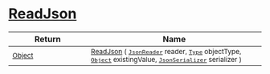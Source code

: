 # [ReadJson](./RectangleFConverter-100664061.md)



| Return | Name | 
| --- | --- | 
| <sub>[Object](https://docs.microsoft.com/en-us/dotnet/api/System.Object)</sub><img width=200/>| <sub>[ReadJson](./RectangleFConverter-100664061.md) ( [`JsonReader`](./RectangleFConverter-100664061.md) reader, [`Type`](https://docs.microsoft.com/en-us/dotnet/api/System.Type) objectType, [`Object`](https://docs.microsoft.com/en-us/dotnet/api/System.Object) existingValue, [`JsonSerializer`](./RectangleFConverter-100664061.md) serializer )</sub>| <br>


